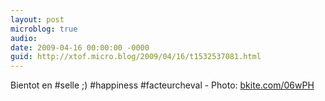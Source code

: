 ```yaml
---
layout: post
microblog: true
audio: 
date: 2009-04-16 00:00:00 -0000
guid: http://xtof.micro.blog/2009/04/16/t1532537081.html
---
```

Bientot en #selle ;) #happiness #facteurcheval - Photo: [bkite.com/06wPH](http://bkite.com/06wPH)

